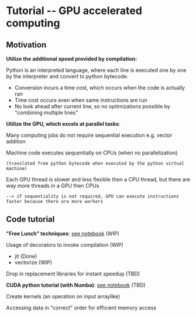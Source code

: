 # Tutorial -- GPU accelerated computing

## Motivation

**Utilize the additional speed provided by compilation:**

Python is an interpreted language, where each line is executed one by one by the interpreter and convert to python bytecode.
- Conversion incurs a time cost, which occurs when the code is actually ran
- Time cost occurs even when same instructions are run
- No look ahead after current line, so no optimizations possible by "combining multiple lines"

**Utilize the GPU, which excels at parallel tasks**:

Many computing jobs do not require sequential execution e.g. vector addition

Machine code executes sequentially on CPUs (when no parallelization)

	(translated from python bytecode when executed by the python virtual machine)
 
Each GPU thread is slower and less flexible then a CPU thread, but there are way more threads in a GPU then CPUs

	--> if sequentiality is not required, GPU can execute instructions faster because there are more workers

## Code tutorial

**"Free Lunch" techniques**: [see notebook](<free lunch.ipynb>) (WIP)

Usage of decorators to invoke compilation (WIP)
- jit (Done)
- vectorize (WIP)

Drop in replacement libraries for instant speedup (TBD)

**CUDA python tutorial (with Numba)**: [see notebook](<numba cuda kernel.ipynb>) (TBD)

Create kernels (an operation on input arraylike)

Accessing data in "correct" order for efficient memory access
